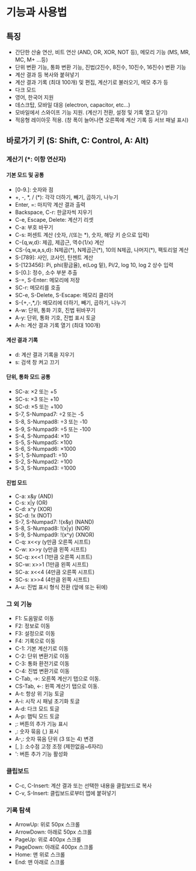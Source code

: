 # 기능과 사용법

## 특징

- 간단한 산술 연산, 비트 연산 (AND, OR, XOR, NOT 등), 메모리 기능 (MS, MR, MC, M+ ...등)
- 단위 변환 기능, 통화 변환 기능, 진법(2진수, 8진수, 10진수, 16진수) 변환 기능
- 계산 결과 등 복사와 붙혀넣기
- 계산 결과 기록 (최대 100개) 및 편집, 계산기로 불러오기, 메모 추가 등
- 다크 모드
- 영어, 한국어 지원
- 데스크탑, 모바일 대응 (electron, capacitor, etc...)
- 모바일에서 스와이프 기능 지원. (계산기 전환, 설정 및 기록 열고 닫기)
- 적응형 레이아웃 적용. (창 폭이 늘어나면 오른쪽에 계산 기록 등 서브 패널 표시)

## 바로가기 키 (S: Shift, C: Control, A: Alt)

### 계산기 (\*: 이항 연산자)

#### 기본 모드 및 공통

- [0-9\.]: 숫자와 점
- +, -, \*, / (\*): 각각 더하기, 빼기, 곱하기, 나누기
- Enter, =: 마지막 계산 결과 출력
- Backspace, C-r: 한글자씩 지우기
- C-e, Escape, Delete: 계산기 리셋
- C-a: 부호 바꾸기
- C-s: 퍼센트 계산 (숫자, /(또는 \*), 숫자, 해당 키 순으로 입력)
- C-{q,w,d}: 제곱, 제곱근, 역수(1/x) 계산
- CS-{q,w,a,s,d}: N제곱(\*), N제곱근(\*), 10의 N제곱, 나머지(\*), 팩토리얼 계산
- S-[789]: 사인, 코사인, 탄젠트 계산
- S-[123456]: Pi, phi(황금율), e(Log 밑), Pi/2, log 10, log 2 상수 입력
- S-[0\.]: 정수, 소수 부분 추출
- S-=, S-Enter: 메모리에 저장
- SC-r: 메모리를 호출
- SC-e, S-Delete, S-Escape: 메모리 클리어
- S-{+,-,\*,/}: 메모리에 더하기, 빼기, 곱하기, 나누기
- A-w: 단위, 통화 기호, 진법 뒤바꾸기
- A-y: 단위, 통화 기호, 진법 표시 토글
- A-h: 계산 결과 기록 열기 (최대 100개)

#### 계산 결과 기록

- d: 계산 결과 기록을 지우기
- s: 검색 창 켜고 끄기

#### 단위, 통화 모드 공통

- SC-a: ×2 또는 +5
- SC-s: ×3 또는 +10
- SC-d: ×5 또는 +100
- S-7, S-Numpad7: ÷2 또는 -5
- S-8, S-Numpad8: ÷3 또는 -10
- S-9, S-Numpad9: ÷5 또는 -100
- S-4, S-Numpad4: ×10
- S-5, S-Numpad5: ×100
- S-6, S-Numpad6: ×1000
- S-1, S-Numpad1: ÷10
- S-2, S-Numpad2: ÷100
- S-3, S-Numpad3: ÷1000

#### 진법 모드

- C-a: x&y (AND)
- C-s: x|y (OR)
- C-d: x^y (XOR)
- SC-d: !x (NOT)
- S-7, S-Numpad7: !(x&y) (NAND)
- S-8, S-Numpad8: !(x|y) (NOR)
- S-9, S-Numpad9: !(x^y) (XNOR)
- C-q: x<<y (y만큼 오른쪽 시프트)
- C-w: x>>y (y만큼 왼쪽 시프트)
- SC-q: x<<1 (1만큼 오른쪽 시프트)
- SC-w: x>>1 (1만큼 왼쪽 시프트)
- SC-a: x<<4 (4만큼 오른쪽 시프트)
- SC-s: x>>4 (4만큼 왼쪽 시프트)
- A-u: 진법 표시 형식 전환 (앞에 또는 뒤에)

### 그 외 기능

- F1: 도움말로 이동
- F2: 정보로 이동
- F3: 설정으로 이동
- F4: 기록으로 이동
- C-1: 기본 계산기로 이동
- C-2: 단위 변환기로 이동
- C-3: 통화 환전기로 이동
- C-4: 진법 변환기로 이동
- C-Tab, ->: 오른쪽 계산기 탭으로 이동.
- CS-Tab, <-: 왼쪽 계산기 탭으로 이동.
- A-t: 항상 위 기능 토글
- A-i: 시작 시 패널 초기화 토글
- A-d: 다크 모드 토글
- A-p: 햅틱 모드 토글
- ;: 버튼의 추가 기능 표시
- ,: 숫자 묶음 (,) 표시
- A-,: 숫자 묶음 단위 (3 또는 4) 변경
- [, ]: 소수점 고정 조정 (제한없음~6자리)
- ': 버튼 추가 기능 활성화

### 클립보드

- C-c, C-Insert: 계산 결과 또는 선택한 내용을 클립보드로 복사
- C-v, S-Insert: 클립보드로부터 앱에 붙혀넣기

### 기록 탐색

- ArrowUp: 위로 50px 스크롤
- ArrowDown: 아래로 50px 스크롤
- PageUp: 위로 400px 스크롤
- PageDown: 아래로 400px 스크롤
- Home: 맨 위로 스크롤
- End: 맨 아래로 스크롤
